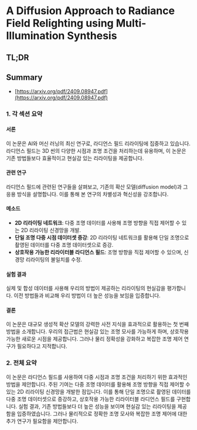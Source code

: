 # A Diffusion Approach to Radiance Field Relighting using Multi-Illumination Synthesis
## TL;DR
## Summary
- [https://arxiv.org/pdf/2409.08947.pdf](https://arxiv.org/pdf/2409.08947.pdf)

### 1. 각 섹션 요약

#### 서론
이 논문은 AI와 머신 러닝의 최신 연구로, 라디언스 필드 리라이팅에 집중하고 있습니다. 라디언스 필드는 3D 씬의 다양한 시점과 조명 조건을 처리하는데 유용하며, 이 논문은 기존 방법들보다 효율적이고 현실감 있는 리라이팅을 제공합니다.

#### 관련 연구
라디언스 필드에 관련된 연구들을 살펴보고, 기존의 확산 모델(diffusion model)과 그 응용 방식을 설명합니다. 이를 통해 본 연구의 차별성과 혁신성을 강조합니다.

#### 메소드
- **2D 리라이팅 네트워크**: 다중 조명 데이터를 사용해 조명 방향을 직접 제어할 수 있는 2D 리라이팅 신경망을 개발.
- **단일 조명 다중 시점 데이터셋 증강**: 2D 리라이팅 네트워크를 활용해 단일 조명으로 촬영된 데이터를 다중 조명 데이터셋으로 증강.
- **상호작용 가능한 리라이터블 라디언스 필드**: 조명 방향을 직접 제어할 수 있으며, 신경망 리라이팅의 불일치를 수정.

#### 실험 결과
실제 및 합성 데이터를 사용해 우리의 방법이 제공하는 리라이팅의 현실감을 평가합니다. 이전 방법들과 비교해 우리 방법이 더 높은 성능을 보임을 입증합니다.

#### 결론
이 논문은 대규모 생성적 확산 모델의 강력한 사전 지식을 효과적으로 활용하는 첫 번째 방법을 소개합니다. 우리의 접근법은 현실감 있는 조명 모사를 가능하게 하며, 상호작용 가능한 새로운 시점을 제공합니다. 그러나 물리 정확성을 강화하고 복잡한 조명 제어 연구가 필요하다고 지적합니다.

### 2. 전체 요약
이 논문은 라디언스 필드를 사용하여 다중 시점과 조명 조건을 처리하기 위한 효과적인 방법을 제안합니다. 주된 기여는 다중 조명 데이터를 활용해 조명 방향을 직접 제어할 수 있는 2D 리라이팅 신경망을 개발한 점입니다. 이를 통해 단일 조명으로 촬영된 데이터를 다중 조명 데이터셋으로 증강하고, 상호작용 가능한 리라이터블 라디언스 필드를 구현합니다. 실험 결과, 기존 방법들보다 더 높은 성능을 보이며 현실감 있는 리라이팅을 제공함을 입증하였습니다. 그러나 물리적으로 정확한 조명 모사와 복잡한 조명 제어에 대한 추가 연구가 필요함을 제안합니다.